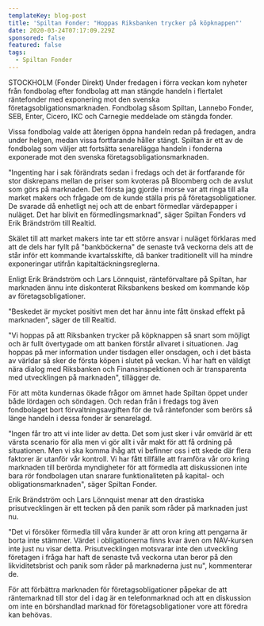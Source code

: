 ```yaml
---
templateKey: blog-post
title: 'Spiltan Fonder: "Hoppas Riksbanken trycker på köpknappen"'
date: 2020-03-24T07:17:09.229Z
sponsored: false
featured: false
tags:
  - Spiltan Fonder
---
```

STOCKHOLM (Fonder Direkt) Under fredagen i förra veckan kom nyheter från fondbolag efter fondbolag att man stängde handeln i flertalet räntefonder med exponering mot den svenska företagsobligationsmarknaden. Fondbolag såsom Spiltan, Lannebo Fonder, SEB, Enter, Cicero, IKC och Carnegie meddelade om stängda fonder.

Vissa fondbolag valde att återigen öppna handeln redan på fredagen, andra under helgen, medan vissa fortfarande håller stängt. Spiltan är ett av de fondbolag som väljer att fortsätta senarelägga handeln i fonderna exponerade mot den svenska företagsobligationsmarknaden.

"Ingenting har i sak förändrats sedan i fredags och det är fortfarande för stor diskrepans mellan de priser som kvoteras på Bloomberg och de avslut som görs på marknaden. Det första jag gjorde i morse var att ringa till alla market makers och frågade om de kunde ställa pris på företagsobligationer. De svarade då enhetligt nej och att de enbart förmedlar värdepapper i nuläget. Det har blivit en förmedlingsmarknad", säger Spiltan Fonders vd Erik Brändström till Realtid.

Skälet till att market makers inte tar ett större ansvar i nuläget förklaras med att de dels har fyllt på "bankböckerna" de senaste två veckorna dels att de står inför ett kommande kvartalsskifte, då banker traditionellt vill ha mindre exponeringar utifrån kapitaltäckningsreglerna.

Enligt Erik Brändström och Lars Lönnquist, ränteförvaltare på Spiltan, har marknaden ännu inte diskonterat Riksbankens besked om kommande köp av företagsobligationer.

"Beskedet är mycket positivt men det har ännu inte fått önskad effekt på marknaden", säger de till Realtid.

"Vi hoppas på att Riksbanken trycker på köpknappen så snart som möjligt och är fullt övertygade om att banken förstår allvaret i situationen. Jag hoppas på mer information under tisdagen eller onsdagen, och i det bästa av världar så sker de första köpen i slutet på veckan. Vi har haft en väldigt nära dialog med Riksbanken och Finansinspektionen och är transparenta med utvecklingen på marknaden", tillägger de.

För att möta kundernas ökade frågor om ämnet hade Spiltan öppet under både lördagen och söndagen. Och redan från i fredags tog även fondbolaget bort förvaltningsavgiften för de två räntefonder som berörs så länge handeln i dessa fonder är senarelagd.

"Ingen får tro att vi inte lider av detta. Det som just sker i vår omvärld är ett värsta scenario för alla men vi gör allt i vår makt för att få ordning på situationen. Men vi ska komma ihåg att vi befinner oss i ett skede där flera faktorer är utanför vår kontroll. Vi har fått tillfälle att framföra vår oro kring marknaden till berörda myndigheter för att förmedla att diskussionen inte bara rör fondbolagen utan snarare funktionaliteten på kapital- och obligationsmarknaden", säger Spiltan Fonder.

Erik Brändström och Lars Lönnquist menar att den drastiska prisutvecklingen är ett tecken på den panik som råder på marknaden just nu.

"Det vi försöker förmedla till våra kunder är att oron kring att pengarna är borta inte stämmer. Värdet i obligationerna finns kvar även om NAV-kursen inte just nu visar detta. Prisutvecklingen motsvarar inte den utveckling företagen i fråga har haft de senaste två veckorna utan beror på den likviditetsbrist och panik som råder på marknaderna just nu", kommenterar de.

För att förbättra marknaden för företagsobligationer påpekar de att räntemarknad till stor del i dag är en telefonmarknad och att en diskussion om inte en börshandlad marknad för företagsobligationer vore att föredra kan behövas.